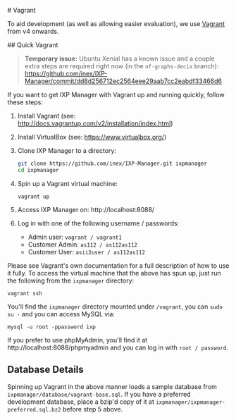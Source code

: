 # Vagrant

To aid development (as well as allowing easier evaluation), we use [Vagrant](https://www.vagrantup.com/) from v4 onwards.


## Quick Vagrant

> **Temporary issue:** Ubuntu Xenial has a known issue and a couple extra steps are required right now (in the `nf-graphs-decix` branch): https://github.com/inex/IXP-Manager/commit/dd8d256712ec2564eee29aab7cc2eabdf33466d6

If you want to get IXP Manager with Vagrant up and running quickly, follow these steps:

1. Install Vagrant (see: http://docs.vagrantup.com/v2/installation/index.html)
2. Install VirtualBox (see: https://www.virtualbox.org/)
3. Clone IXP Manager to a directory:

    ```sh
    git clone https://github.com/inex/IXP-Manager.git ixpmanager
    cd ixpmanager
    ```

4. Spin up a Vagrant virtual machine:

    ```
    vagrant up
    ```

5. Access IXP Manager on: http://localhost:8088/

6. Log in with one of the following username / passwords:

   - Admin user: `vagrant / vagrant1`
   - Customer Admin: `as112 / as112as112`
   - Customer User: `asii2user / as112as112`

Please see Vagrant's own documentation for a full description of how to use it fully. To access the virtual machine that the above has spun up, just run the following from the `ixpmanager` directory:

```
vagrant ssh
```

You'll find the `ixpmanager` directory mounted under `/vagrant`, you can `sudo su -` and you can access MySQL via:

```
mysql -u root -ppassword ixp
```

If you prefer to use phpMyAdmin, you'll find it at http://localhost:8088/phpmyadmin and you can log in with `root / password`.


## Database Details

Spinning up Vagrant in the above manner loads a sample database from `ixpmanager/database/vagrant-base.sql`. If you have a preferred development database, place a bzip'd copy of it at `ixpmanager/ixpmanager-preferred.sql.bz2` before step 5 above.

